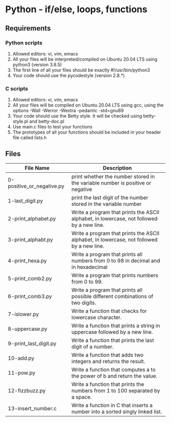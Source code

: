 # Python - if/else, loops, functions

## Requirements
### Python scripts
1. Allowed editors: vi, vim, emacs
2. All your files will be interpreted/compiled on Ubuntu 20.04 LTS using python3 (version 3.8.5)
3. The first line of all your files should be exactly #!/usr/bin/python3
4. Your code should use the pycodestyle (version 2.8.\*)

### C scripts
1. Allowed editors: vi, vim, emacs
2. All your files will be compiled on Ubuntu 20.04 LTS using gcc, using the options -Wall -Werror -Wextra -pedantic -std=gnu89
3. Your code should use the Betty style. It will be checked using betty-style.pl and betty-doc.pl
4. Use main.c files to test your functions
5. The prototypes of all your functions should be included in your header file called lists.h

## Files
| File Name | Description |
|-----------|-------------|
| 0-positive_or_negative.py | print whether the number stored in the variable number is positive or negative |
| 1-last_digit.py | print the last digit of the number stored in the variable number |
| 2-print_alphabet.py | Write a program that prints the ASCII alphabet, in lowercase, not followed by a new line. |
| 3-print_alphabt.py | Write a program that prints the ASCII alphabet, in lowercase, not followed by a new line. |
| 4-print_hexa.py | Write a program that prints all numbers from 0 to 98 in decimal and in hexadecimal |
| 5-print_comb2.py | Write a program that prints numbers from 0 to 99. |
| 6-print_comb3.py | Write a program that prints all possible different combinations of two digits. |
| 7-islower.py | Write a function that checks for lowercase character. |
| 8-uppercase.py | Write a function that prints a string in uppercase followed by a new line. |
| 9-print_last_digit.py | Write a function that prints the last digit of a number. |
| 10-add.py | Write a function that adds two integers and returns the result. |
| 11-pow.py | Write a function that computes a to the power of b and return the value. |
| 12-fizzbuzz.py | Write a function that prints the numbers from 1 to 100 separated by a space. |
| 13-insert_number.c | Write a function in C that inserts a number into a sorted singly linked list. |
